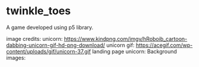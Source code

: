 # twinkle_toes
A game developed using p5 library.

image credits:
unicorn: https://www.kindpng.com/imgv/hRoboib_cartoon-dabbing-unicorn-gif-hd-png-download/
unicorn gif: https://acegif.com/wp-content/uploads/gif/unicorn-37.gif
landing page unicorn: 
Background images: 

